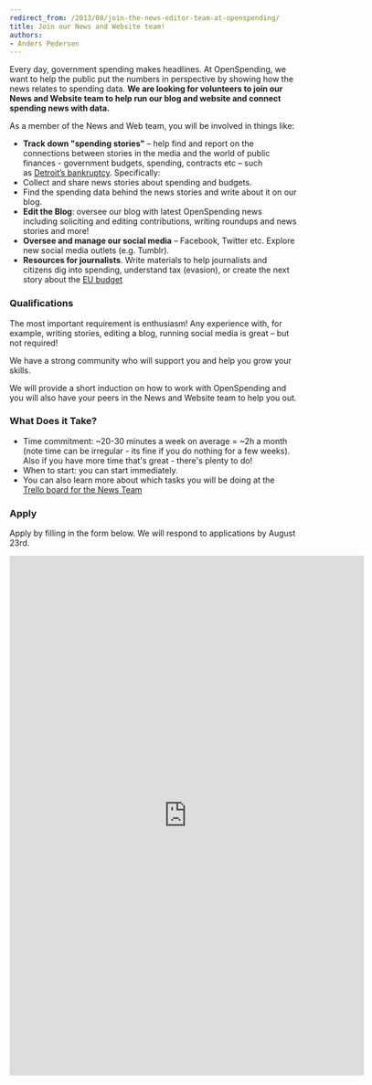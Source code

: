 ```yaml
---
redirect_from: /2013/08/join-the-news-editor-team-at-openspending/
title: Join our News and Website team!
authors:
- Anders Pedersen
---
```

Every day, government spending makes headlines. At OpenSpending, we want to help the public put the numbers in perspective by showing how the news relates to spending data. **We are looking for volunteers to join our News and Website team to help run our blog and website and connect spending news with data.**

As a member of the News and Web team, you will be involved in things like:

* **Track down "spending stories"** – help find and report on the connections between stories in the media and the world of public finances - government budgets, spending, contracts etc – such as <a href="http://www.bloomberg.com/news/2013-07-18/detroit-becomes-biggest-u-s-city-to-file-for-bankruptcy.html">Detroit’s bankruptcy</a>. Specifically:
* Collect and share news stories about spending and budgets.
* Find the spending data behind the news stories and write about it on our blog.
* **Edit the Blog**: oversee our blog with latest OpenSpending news including soliciting and editing contributions, writing roundups and news stories and more!
* **Oversee and manage our social media** – Facebook, Twitter etc. Explore new social media outlets (e.g. Tumblr).
* **Resources for journalists**. Write materials to help journalists and citizens dig into spending, understand tax (evasion), or create the next story about the <a href="http://openspending.org/resources/eu/index.html">EU budget</a>

<!--more-->

### Qualifications

The most important requirement is enthusiasm! Any experience with, for example, writing stories, editing a blog, running social media is great – but not required!

We have a strong community who will support you and help you grow your skills.

We will provide a short induction on how to work with OpenSpending and you will also have your peers in the News and Website team to help you out.

### What Does it Take?

* Time commitment: ~20-30 minutes a week on average = ~2h a month (note time can be irregular - its fine if you do nothing for a few weeks). Also if you have more time that's great - there's plenty to do!
* When to start: you can start immediately.
* You can also learn more about which tasks you will be doing at the <a href="https://trello.com/b/7E5enK5J/openspending-news-and-website-team">Trello board for the News Team</a>

### Apply

Apply by filling in the form below. We will respond to applications by August 23rd.

<iframe src="https://docs.google.com/forms/d/1jL4lGrC_z577r7iQLcJw_PYzDCNzKrPh-QPPl2q4QMM/viewform?embedded=true#start=openform" frameborder="0" marginwidth="0" marginheight="0" width="620" height="910"></iframe>


